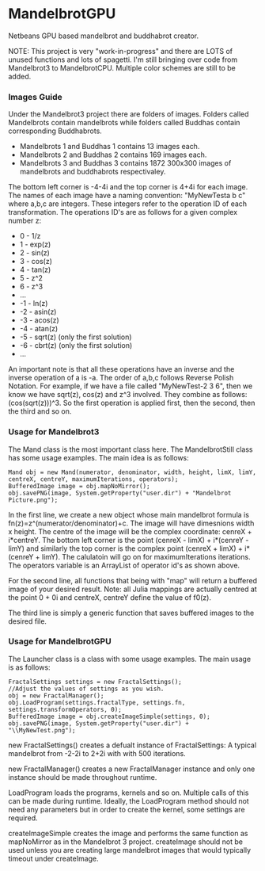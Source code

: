 # MandelbrotGPU
Netbeans GPU based mandelbrot and buddhabrot creator.

NOTE: This project is very "work-in-progress" and there are LOTS of unused functions and lots of spagetti.
I'm still bringing over code from Mandelbrot3 to MandelbrotCPU. Multiple color schemes are still to be added.

### Images Guide
Under the Mandelbrot3 project there are folders of images.
Folders called Mandelbrots contain mandelbrots while folders called Buddhas contain corresponding Buddhabrots.

- Mandelbrots 1 and Buddhas 1 contains 13 images each.
- Mandelbrots 2 and Buddhas 2 contains 169 images each.
- Mandelbrots 3 and Buddhas 3 contains 1872 300x300 images of mandelbrots and buddhabrots respectivaley.

The bottom left corner is -4-4i and the top corner is 4+4i for each image.
The names of each image have a naming convention: "MyNewTesta b c" where a,b,c are integers.
These integers refer to the operation ID of each transformation.
The operations ID's are as follows for a given complex number z:
- 0 - 1/z
- 1 - exp(z)
- 2 - sin(z)
- 3 - cos(z)
- 4 - tan(z)
- 5 - z^2
- 6 - z^3
- ...
- -1 - ln(z)
- -2 - asin(z)
- -3 - acos(z)
- -4 - atan(z)
- -5 - sqrt(z) (only the first solution)
- -6 - cbrt(z) (only the first solution)
- ...

An important note is that all these operations have an inverse and the inverse operation of a is -a.
The order of a,b,c follows Reverse Polish Notation. 
For example, if we have a file called "MyNewTest-2 3 6", then we know we have sqrt(z), cos(z) and z^3 involved. 
They combine as follows: (cos(sqrt(z)))^3.
So the first operation is applied first, then the second, then the third and so on.


### Usage for Mandelbrot3
The Mand class is the most important class here.
The MandelbrotStill class has some usage examples.
The main idea is as follows:
```
Mand obj = new Mand(numerator, denominator, width, height, limX, limY, centreX, centreY, maximumIterations, operators);
BufferedImage image = obj.mapNoMirror();
obj.savePNG(image, System.getProperty("user.dir") + "Mandelbrot Picture.png");
```
In the first line, we create a new object whose main mandelbrot formula is fn(z)=z^(numerator/denominator)+c.
The image will have dimesnions width x height. 
The centre of the image will be the complex coordinate: cenreX + i\*centreY.
The bottom left corner is the point (cenreX - limX) + i\*(cenreY - limY) and similarly the top corner is the complex point (cenreX + limX) + i\*(cenreY + limY).
The calulatoin will go on for maximumIterations iterations.
The operators variable is an ArrayList of operator id's as shown above.

For the second line, all functions that being with "map" will return a buffered image of your desired result. Note: all Julia mappings are actually centred at the point 0 + 0i and centreX, centreY define the value of f0(z).

The third line is simply a generic function that saves buffered images to the desired file.


### Usage for MandelbrotGPU
The Launcher class is a class with some usage examples. The main usage is as follows:
```
FractalSettings settings = new FractalSettings();
//Adjust the values of settings as you wish.
obj = new FractalManager();
obj.LoadProgram(settings.fractalType, settings.fn, settings.transformOperators, 0);
BufferedImage image = obj.createImageSimple(settings, 0);
obj.savePNG(image, System.getProperty("user.dir") + "\\MyNewTest.png");
```
new FractalSettings() creates a defualt instance of FractalSettings: A typical mandelbrot from -2-2i to 2+2i with with 500 iterations.

new FractalManager() creates a new FractalManager instance and only one instance should be made throughout runtime.

LoadProgram loads the programs, kernels and so on. Multiple calls of this can be made during runtime. Ideally, the LoadProgram method should not need any parameters but in order to create the kernel, some settings are required.

createImageSimple creates the image and performs the same function as mapNoMirror as in the Mandelbrot 3 project. createImage should not be used unless you are creating large mandelbrot images that would typically timeout under createImage.
